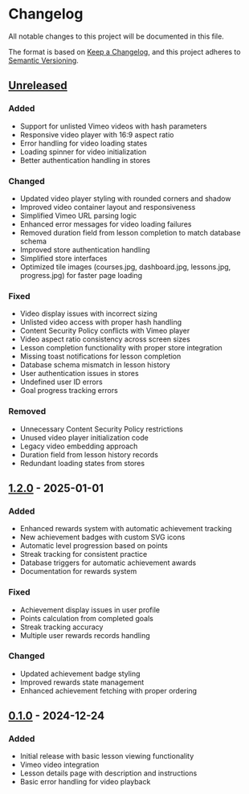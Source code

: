 # Changelog

All notable changes to this project will be documented in this file.

The format is based on [Keep a Changelog](https://keepachangelog.com/en/1.0.0/),
and this project adheres to [Semantic Versioning](https://semver.org/spec/v2.0.0.html).

## [Unreleased]

### Added
- Support for unlisted Vimeo videos with hash parameters
- Responsive video player with 16:9 aspect ratio
- Error handling for video loading states
- Loading spinner for video initialization
- Better authentication handling in stores

### Changed
- Updated video player styling with rounded corners and shadow
- Improved video container layout and responsiveness
- Simplified Vimeo URL parsing logic
- Enhanced error messages for video loading failures
- Removed duration field from lesson completion to match database schema
- Improved store authentication handling
- Simplified store interfaces
- Optimized tile images (courses.jpg, dashboard.jpg, lessons.jpg, progress.jpg) for faster page loading

### Fixed
- Video display issues with incorrect sizing
- Unlisted video access with proper hash handling
- Content Security Policy conflicts with Vimeo player
- Video aspect ratio consistency across screen sizes
- Lesson completion functionality with proper store integration
- Missing toast notifications for lesson completion
- Database schema mismatch in lesson history
- User authentication issues in stores
- Undefined user ID errors
- Goal progress tracking errors

### Removed
- Unnecessary Content Security Policy restrictions
- Unused video player initialization code
- Legacy video embedding approach
- Duration field from lesson history records
- Redundant loading states from stores

## [1.2.0] - 2025-01-01

### Added
- Enhanced rewards system with automatic achievement tracking
- New achievement badges with custom SVG icons
- Automatic level progression based on points
- Streak tracking for consistent practice
- Database triggers for automatic achievement awards
- Documentation for rewards system

### Fixed
- Achievement display issues in user profile
- Points calculation from completed goals
- Streak tracking accuracy
- Multiple user rewards records handling

### Changed
- Updated achievement badge styling
- Improved rewards state management
- Enhanced achievement fetching with proper ordering

## [0.1.0] - 2024-12-24

### Added
- Initial release with basic lesson viewing functionality
- Vimeo video integration
- Lesson details page with description and instructions
- Basic error handling for video playback

[Unreleased]: https://github.com/huyqduong/faceyoga-progress-tracker-app/compare/v0.1.0...HEAD
[1.2.0]: https://github.com/huyqduong/faceyoga-progress-tracker-app/releases/tag/v1.2.0
[0.1.0]: https://github.com/huyqduong/faceyoga-progress-tracker-app/releases/tag/v0.1.0
